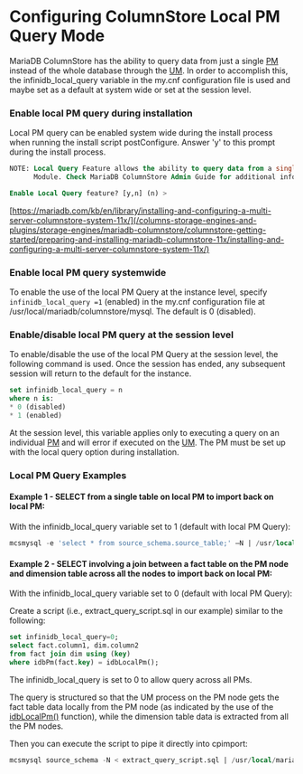 # Configuring ColumnStore Local PM Query Mode

MariaDB ColumnStore has the ability to query data from just a single [PM](/columns-storage-engines-and-plugins/storage-engines/mariadb-columnstore/columnstore-architecture/columnstore-performance-module/) instead of the whole database through the [UM](/columns-storage-engines-and-plugins/storage-engines/mariadb-columnstore/columnstore-architecture/columnstore-user-module/). In order to accomplish this, the infinidb_local_query variable in the my.cnf configuration file is used and maybe set as a default at system wide or set at the session level.

### Enable local PM query during installation

Local PM query can be enabled system wide during the install process when running the install script postConfigure. Answer 'y' to this prompt during the install process.

```sql
NOTE: Local Query Feature allows the ability to query data from a single Performance
      Module. Check MariaDB ColumnStore Admin Guide for additional information.

Enable Local Query feature? [y,n] (n) > 
```

[https://mariadb.com/kb/en/library/installing-and-configuring-a-multi-server-columnstore-system-11x/](/columns-storage-engines-and-plugins/storage-engines/mariadb-columnstore/columnstore-getting-started/preparing-and-installing-mariadb-columnstore-11x/installing-and-configuring-a-multi-server-columnstore-system-11x/)

### Enable local PM query systemwide

To enable the use of the local PM Query at the instance level, specify `infinidb_local_query =1` (enabled) in the my.cnf configuration file at /usr/local/mariadb/columnstore/mysql. The default is 0 (disabled).

### Enable/disable local PM query at the session level

To enable/disable the use of the local PM Query at the session level, the following command is used. Once the session has ended, any subsequent session will return to the default for the instance.

```sql
set infinidb_local_query = n
where n is:
* 0 (disabled)
* 1 (enabled)
```

At the session level, this variable applies only to executing a query on an individual [PM](/columns-storage-engines-and-plugins/storage-engines/mariadb-columnstore/columnstore-architecture/columnstore-performance-module/) and will error if executed on the [UM](/columns-storage-engines-and-plugins/storage-engines/mariadb-columnstore/columnstore-architecture/columnstore-user-module/). The PM must be set up with the local query option during installation.

### Local PM Query Examples

#### Example 1 - SELECT from a single table on local PM to import back on local PM:

With the infinidb_local_query variable set to 1 (default with local PM Query):

```sql
mcsmysql -e 'select * from source_schema.source_table;' –N | /usr/local/Calpont/bin/cpimport target_schema target_table -s '\t' –n1
```

#### Example 2 - SELECT involving a join between a fact table on the PM node and dimension table across all the nodes to import back on local PM:

With the infinidb_local_query variable set to 0 (default with local PM Query):

Create a script (i.e., extract_query_script.sql in our example) similar to the following:

```sql
set infinidb_local_query=0;
select fact.column1, dim.column2 
from fact join dim using (key) 
where idbPm(fact.key) = idbLocalPm();
```

The infinidb_local_query is set to 0 to allow query across all PMs.

The query is structured so that the UM process on the PM node gets the fact table data locally from the PM node (as indicated by the use of the [idbLocalPm()](/columns-storage-engines-and-plugins/storage-engines/mariadb-columnstore/columnstore-sql-structure-and-commands/columnstore-information-functions/) function), while the dimension table data is extracted from all the PM nodes.

Then you can execute the script to pipe it directly into cpimport:

```sql
mcsmysql source_schema -N < extract_query_script.sql | /usr/local/mariadb/columnstore/bin/cpimport target_schema target_table -s '\t' –n1
```
